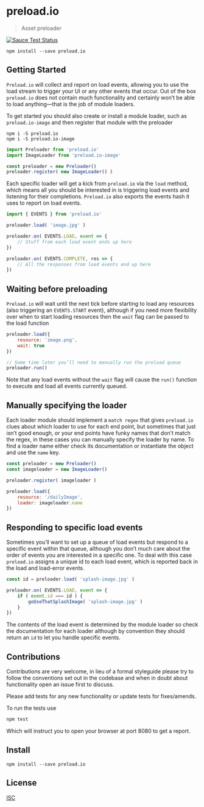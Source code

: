 # preload.io

> Asset preloader

[![Sauce Test Status](https://saucelabs.com/buildstatus/mattstyles)](https://saucelabs.com/u/mattstyles)

```shell
npm install --save preload.io
```

## Getting Started

`Preload.io` will collect and report on load events, allowing you to use the load stream to trigger your UI or any other events that occur. Out of the box `preload.io` does not contain much functionality and certainly won’t be able to load anything—that is the job of module loaders.

To get started you should also create or install a module loader, such as `preload.io-image` and then register that module with the preloader

```shell
npm i -S preload.io
npm i -S preload.io-image
```

```js
import Preloader from 'preload.io'
import ImageLoader from 'preload.io-image'

const preloader = new Preloader()
preloader.register( new ImageLoader() )
```

Each specific loader will get a kick from `preload.io` via the `load` method, which means all you should be interested in is triggering load events and listening for their completions. `Preload.io` also exports the events hash it uses to report on load events.

```js
import { EVENTS } from 'preload.io'

preloader.load( 'image.jpg' )

preloader.on( EVENTS.LOAD, event => {
    // Stuff from each load event ends up here
})

preloader.on( EVENTS.COMPLETE, res => {
    // All the responses from load events end up here
})
```

## Waiting before preloading

`Preload.io` will wait until the next tick before starting to load any resources (also triggering an `EVENTS.START` event), although if you need more flexibility over when to start loading resources then the `wait` flag can be passed to the load function

```js
preloader.load({
    resource: 'image.png',
    wait: true
})

// Some time later you’ll need to manually run the preload queue
preloader.run()
```

Note that any load events without the `wait` flag will cause the `run()` function to execute and load all events currently queued.

## Manually specifying the loader

Each loader module should implement a `match regex` that gives `preload.io` clues about which loader to use for each end point, but sometimes that just isn’t good enough, or your end points have funky names that don’t match the regex, in these cases you can manually specify the loader by name. To find a loader name either check its documentation or instantiate the object and use the `name` key.

```js
const preloader = new Preloader()
const imageloader = new ImageLoader()

preloader.register( imageloader )

preloader.load({
    resource: '/dailyImage',
    loader: imageloader.name
})
```

## Responding to specific load events

Sometimes you’ll want to set up a queue of load events but respond to a specific event within that queue, although you don’t much care about the order of events you are interested in a specific one. To deal with this case `preload.io` assigns a unique id to each load event, which is reported back in the load and load-error events.

```js
const id = preloader.load( 'splash-image.jpg' )

preloader.on( EVENTS.LOAD, event => {
    if ( event.id === id ) {
        goUseThatSplashImage( 'splash-image.jpg' )
    }
})
```

The contents of the load event is determined by the module loader so check the documentation for each loader although by convention they should return an `id` to let you handle specific events.

## Contributions

Contributions are very welcome, in lieu of a formal styleguide please try to follow the conventions set out in the codebase and when in doubt about functionality open an issue first to discuss.

Please add tests for any new functionality or update tests for fixes/amends.

To run the tests use

```sh
npm test
```

Which will instruct you to open your browser at port 8080 to get a report.

## Install

```
npm install --save preload.io
```

## License

[ISC](https://github.com/mattstyles/preload.io/blob/master/LICENSE)
